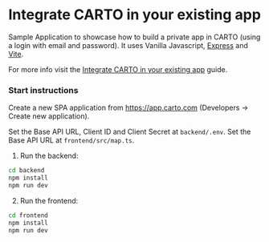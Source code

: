 #  Integrate CARTO in your existing app

Sample Application to showcase how to build a private app in CARTO (using a login with email and password). It uses Vanilla Javascript, [Express](https://expressjs.com/) and [Vite](https://vitejs.dev/guide/).

For more info visit the [Integrate CARTO in your existing app](https://docs.carto.com/carto-for-developers/overview) guide. 

### Start instructions

Create a new SPA application from https://app.carto.com (Developers -> Create new application).

Set the Base API URL, Client ID and Client Secret at `backend/.env`.
Set the Base API URL at `frontend/src/map.ts`.

1. Run the backend:

```bash
cd backend
npm install
npm run dev
```

2. Run the frontend:

```bash
cd frontend
npm install
npm run dev
```